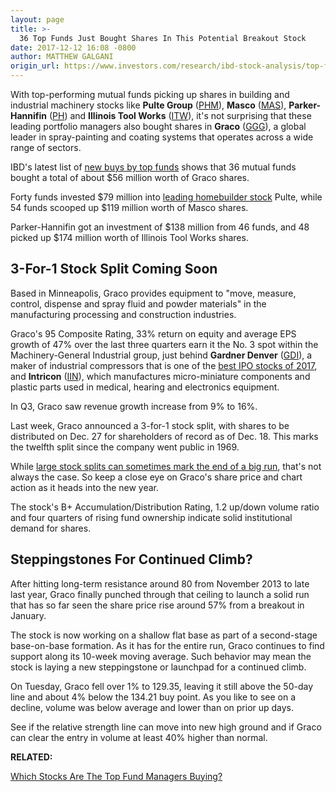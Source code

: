 ```yaml
---
layout: page
title: >-
  36 Top Funds Just Bought Shares In This Potential Breakout Stock
date: 2017-12-12 16:08 -0800
author: MATTHEW GALGANI
origin_url: https://www.investors.com/research/ibd-stock-analysis/top-funds-buy-graco-pulte-masco/
---
```





With top-performing mutual funds picking up shares in building and industrial machinery stocks like **Pulte Group** ([PHM](https://research.investors.com/quote.aspx?symbol=PHM)), **Masco** ([MAS](https://research.investors.com/quote.aspx?symbol=MAS)), **Parker-Hannifin** ([PH](https://research.investors.com/quote.aspx?symbol=PH)) and **Illinois Tool Works** ([ITW](https://research.investors.com/quote.aspx?symbol=ITW)), it's not surprising that these leading portfolio managers also bought shares in **Graco** ([GGG](https://research.investors.com/quote.aspx?symbol=GGG)), a global leader in spray-painting and coating systems that operates across a wide range of sectors.


 IBD's latest list of [new buys by top funds](https://www.investors.com/etfs-and-funds/mutual-funds/stocks-to-watch-top-funds-buy-apple-intel-bofa/) shows that 36 mutual funds bought a total of about $56 million worth of Graco shares.


Forty funds invested $79 million into [leading homebuilder stock](https://www.investors.com/news/homebuilder-stocks-to-watch-and-housing-market-real-estate-news/) Pulte, while 54 funds scooped up $119 million worth of Masco shares.


Parker-Hannifin got an investment of $138 million from 46 funds, and 48 picked up $174 million worth of Illinois Tool Works shares.


3-For-1 Stock Split Coming Soon
-------------------------------


Based in Minneapolis, Graco provides equipment to "move, measure, control, dispense and spray fluid and powder materials" in the manufacturing processing and construction industries.


Graco's 95 Composite Rating, 33% return on equity and average EPS growth of 47% over the last three quarters earn it the No. 3 spot within the Machinery-General Industrial group, just behind **Gardner Denver** ([GDI](https://research.investors.com/quote.aspx?symbol=GDI)), a maker of industrial compressors that is one of the [best IPO stocks of 2017](https://www.investors.com/research/ipo-stock-news-and-analysis-find-todays-top-new-issues/), and **Intricon** ([IIN](https://research.investors.com/quote.aspx?symbol=IIN)), which manufactures micro-miniature components and plastic parts used in medical, hearing and electronics equipment.


In Q3, Graco saw revenue growth increase from 9% to 16%.


Last week, Graco announced a 3-for-1 stock split, with shares to be distributed on Dec. 27 for shareholders of record as of Dec. 18. This marks the twelfth split since the company went public in 1969.


While [large stock splits can sometimes mark the end of a big run](https://www.investors.com/how-to-invest/investors-corner/how-to-sell-great-stocks-why-big-stock-splits-usually-warn-the-end-is-near/), that's not always the case. So keep a close eye on Graco's share price and chart action as it heads into the new year.


The stock's B+ Accumulation/Distribution Rating, 1.2 up/down volume ratio and four quarters of rising fund ownership indicate solid institutional demand for shares.


Steppingstones For Continued Climb?
-----------------------------------


After hitting long-term resistance around 80 from November 2013 to late last year, Graco finally punched through that ceiling to launch a solid run that has so far seen the share price rise around 57% from a breakout in January.



The stock is now working on a shallow flat base as part of a second-stage base-on-base formation. As it has for the entire run, Graco continues to find support along its 10-week moving average. Such behavior may mean the stock is laying a new steppingstone or launchpad for a continued climb.


On Tuesday, Graco fell over 1% to 129.35, leaving it still above the 50-day line and about 4% below the 134.21 buy point. As you like to see on a decline, volume was below average and lower than on prior up days.


See if the relative strength line can move into new high ground and if Graco can clear the entry in volume at least 40% higher than normal.


**RELATED:**


[Which Stocks Are The Top Fund Managers Buying?](https://www.investors.com/etfs-and-funds/mutual-funds/stocks-to-watch-top-funds-buy-apple-intel-bofa/)




